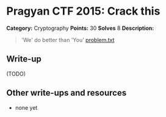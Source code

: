 # Pragyan CTF 2015: Crack this

**Category:** Cryptography
**Points:** 30
**Solves** 8
**Description:**

> 'We' do better than 'You'
> [problem.txt](problem.txt)

## Write-up

(TODO)

## Other write-ups and resources

* none yet
